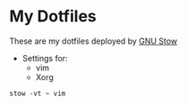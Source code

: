 # My Dotfiles

These are my dotfiles deployed by [GNU Stow](https://www.gnu.org/software/stow/)

- Settings for:
	- vim
	- Xorg

```
stow -vt ~ vim
```
